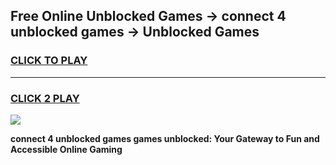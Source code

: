 
## Free Online Unblocked Games → connect 4 unblocked games → Unblocked Games
<h3>
<a href="https://premium.freeplayer.one?title=connect_4_unblocked_games&ref=21F">CLICK TO PLAY</a></h3>
<hr>

<h3>
<a href="https://premium.freeplayer.one?title=connect_4_unblocked_games&ref=21F">CLICK 2 PLAY</a>
  
</h3>

<a href="https://premium.freeplayer.one?title=connect_4_unblocked_games&ref=21F/"><img src="https://clearcache.store/games.png"></a>


**connect 4 unblocked games games unblocked: Your Gateway to Fun and Accessible Online Gaming**
